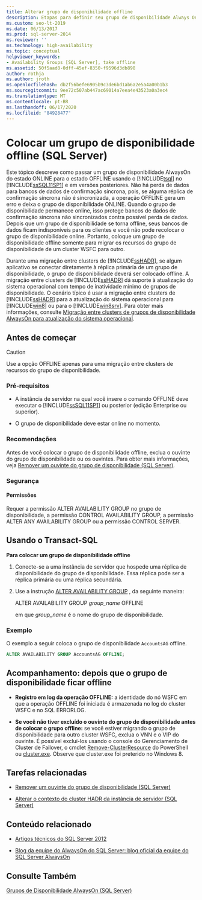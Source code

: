 ```yaml
---
title: Alterar grupo de disponibilidade offline
description: Etapas para definir seu grupo de disponibilidade Always On offline
ms.custom: seo-lt-2019
ms.date: 06/13/2017
ms.prod: sql-server-2014
ms.reviewer: ''
ms.technology: high-availability
ms.topic: conceptual
helpviewer_keywords:
- Availability Groups [SQL Server], take offline
ms.assetid: 50f5aad8-0dff-45ef-8350-f9596d3db898
author: rothja
ms.author: jroth
ms.openlocfilehash: db2f56befe6905b9c3de6bd1ab6a2e5a4a00b1b3
ms.sourcegitcommit: 9ee72c507ab447ac69014a7eea4e43523a0a3ec4
ms.translationtype: MT
ms.contentlocale: pt-BR
ms.lasthandoff: 06/17/2020
ms.locfileid: "84928477"
---
```

# <a name="take-an-availability-group-offline-sql-server"></a>Colocar um grupo de disponibilidade offline (SQL Server)
  Este tópico descreve como passar um grupo de disponibilidade AlwaysOn do estado ONLINE para o estado OFFLINE usando o [!INCLUDE[tsql](../includes/tsql-md.md)] no [!INCLUDE[ssSQL11SP1](../includes/sssql11sp1-md.md)] e em versões posteriores. Não há perda de dados para bancos de dados de confirmação síncrona, pois, se alguma réplica de confirmação síncrona não é sincronizada, a operação OFFLINE gera um erro e deixa o grupo de disponibilidade ONLINE. Quando o grupo de disponibilidade permanece online, isso protege bancos de dados de confirmação síncrona não sincronizados contra possível perda de dados. Depois que um grupo de disponibilidade se torna offline, seus bancos de dados ficam indisponíveis para os clientes e você não pode recolocar o grupo de disponibilidade online. Portanto, coloque um grupo de disponibilidade offline somente para migrar os recursos do grupo de disponibilidade de um cluster WSFC para outro.  
  
 Durante uma migração entre clusters de [!INCLUDE[ssHADR](../includes/sshadr-md.md)], se algum aplicativo se conectar diretamente à réplica primária de um grupo de disponibilidade, o grupo de disponibilidade deverá ser colocado offline. A migração entre clusters de [!INCLUDE[ssHADR](../includes/sshadr-md.md)] dá suporte à atualização do sistema operacional com tempo de inatividade mínimo de grupos de disponibilidade. O cenário típico é usar a migração entre clusters de [!INCLUDE[ssHADR](../includes/sshadr-md.md)] para a atualização do sistema operacional para [!INCLUDE[win8](../includes/win8-md.md)] ou para o [!INCLUDE[win8srv](../includes/win8srv-md.md)]. Para obter mais informações, consulte [Migração entre clusters de grupos de disponibilidade AlwaysOn para atualização do sistema operacional](https://msdn.microsoft.com/library/jj873730.aspx).  
  

  
##  <a name="before-you-begin"></a><a name="BeforeYouBegin"></a> Antes de começar  
  
> [!CAUTION]  
>  Use a opção OFFLINE apenas para uma migração entre clusters de recursos do grupo de disponibilidade.  
  
###  <a name="prerequisites"></a><a name="Prerequisites"></a> Pré-requisitos  
  
-   A instância de servidor na qual você insere o comando OFFLINE deve executar o [!INCLUDE[ssSQL11SP1](../includes/sssql11sp1-md.md)] ou posterior (edição Enterprise ou superior).  
  
-   O grupo de disponibilidade deve estar online no momento.  
  
###  <a name="recommendations"></a><a name="Recommendations"></a> Recomendações  
 Antes de você colocar o grupo de disponibilidade offline, exclua o ouvinte do grupo de disponibilidade ou os ouvintes. Para obter mais informações, veja [Remover um ouvinte do grupo de disponibilidade &#40;SQL Server&#41;](availability-groups/windows/remove-an-availability-group-listener-sql-server.md).  
  
###  <a name="security"></a><a name="Security"></a> Segurança  
  
####  <a name="permissions"></a><a name="Permissions"></a> Permissões  
 Requer a permissão ALTER AVAILABILITY GROUP no grupo de disponibilidade, a permissão CONTROL AVAILABILITY GROUP, a permissão ALTER ANY AVAILABILITY GROUP ou a permissão CONTROL SERVER.  
  
##  <a name="using-transact-sql"></a><a name="TsqlProcedure"></a> Usando o Transact-SQL  
 **Para colocar um grupo de disponibilidade offline**  
  
1.  Conecte-se a uma instância de servidor que hospede uma réplica de disponibilidade do grupo de disponibilidade. Essa réplica pode ser a réplica primária ou uma réplica secundária.  
  
2.  Use a instrução [ALTER AVAILABILITY GROUP](/sql/t-sql/statements/alter-availability-group-transact-sql) , da seguinte maneira:  
  
     ALTER AVAILABILITY GROUP *group_name* OFFLINE  
  
     em que *group_name* é o nome do grupo de disponibilidade.  
  
### <a name="example"></a>Exemplo  
 O exemplo a seguir coloca o grupo de disponibilidade `AccountsAG` offline.  
  
```sql
ALTER AVAILABILITY GROUP AccountsAG OFFLINE;  
```  
  
##  <a name="follow-up-after-the-availability-group-goes-offline"></a><a name="FollowUp"></a>Acompanhamento: depois que o grupo de disponibilidade ficar offline  
  
-   **Registro em log da operação OFFLINE:**  a identidade do nó WSFC em que a operação OFFLINE foi iniciada é armazenada no log do cluster WSFC e no SQL ERRORLOG.  
  
-   **Se você não tiver excluído o ouvinte do grupo de disponibilidade antes de colocar o grupo offline:**  se você estiver migrando o grupo de disponibilidade para outro cluster WSFC, exclua o VNN e o VIP do ouvinte. É possível excluí-los usando o console do Gerenciamento de Cluster de Failover, o cmdlet [Remove-ClusterResource](https://technet.microsoft.com/library/ee461015\(WS.10\).aspx) do PowerShell ou [cluster.exe](https://technet.microsoft.com/library/ee461015\(WS.10\).aspx). Observe que cluster.exe foi preterido no Windows 8.  
  
##  <a name="related-tasks"></a><a name="RelatedTasks"></a> Tarefas relacionadas  
  
-   [Remover um ouvinte do grupo de disponibilidade &#40;SQL Server&#41;](availability-groups/windows/remove-an-availability-group-listener-sql-server.md)  
  
-   [Alterar o contexto do cluster HADR da instância de servidor &#40;SQL Server&#41;](availability-groups/windows/change-the-hadr-cluster-context-of-server-instance-sql-server.md)  
  
##  <a name="related-content"></a><a name="RelatedContent"></a> Conteúdo relacionado  
  
-   [Artigos técnicos do SQL Server 2012](https://msdn.microsoft.com/library/bb418445\(SQL.10\).aspx)  
  
-   [Blog da equipe do AlwaysOn do SQL Server: blog oficial da equipe do SQL Server AlwaysOn](https://blogs.msdn.com/b/sqlalwayson/)  
  
## <a name="see-also"></a>Consulte Também  
 [Grupos de Disponibilidade AlwaysOn &#40;SQL Server&#41;](availability-groups/windows/always-on-availability-groups-sql-server.md)  
